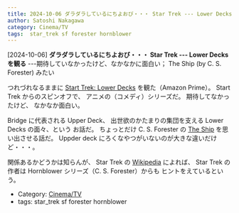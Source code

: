 ```yaml
---
title: 2024-10-06 ダラダラしているにちよおび・・・ Star Trek --- Lower Decks を観る ---期待していなかったけど、なかなかに面白い； The Ship (by C. S. Forester) みたい
author: Satoshi Nakagawa
category: Cinema/TV
tags:  star_trek sf forester hornblower
---
```


[2024-10-06] **ダラダラしているにちよおび・・・ Star Trek --- Lower Decks を観る**  ---期待していなかったけど、なかなかに面白い； The Ship (by C. S. Forester) みたい

 つれづれなるままに
[Start Trek: Lower Decks](https://en.wikipedia.org/wiki/Star_Trek:_Lower_Decks) を観た（Amazon Prime）。
Start Trek からのスピンオフで、
アニメの（コメディ）シリーズだ。
期待してなかったけど、
なかなか面白い。

 Bridge に代表される Upper Deck、
出世欲のかたまりの集団を支える Lower Decks の面々、という
お話だ。
ちょっとだけ 
C. S. Forester の [The Ship](https://en.wikipedia.org/wiki/The_Ship_(novel)) を思い出させる話だ。
Uppder deck にろくなやつがいないのが大きな違いだけど・・・。

 関係あるかどうかは知らんが、
Star Trek の [Wikipedia](https://en.wikipedia.org/wiki/Star_Trek) によれば、
Star Trek の作者は Hornblower シリーズ（C. S. Forester）からも
ヒントをえているという。

- Category: [Cinema/TV](https://merapano.github.io/categories.html#Cinema/TV)
- tags:  star_trek sf forester hornblower
